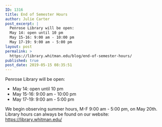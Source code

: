 ```yaml
---
ID: 1316
title: End of Semester Hours
author: Julie Carter
post_excerpt: |
  Penrose Library will be open:
  May 14: open until 10 pm
  May 15-16: 9:00 am - 10:00 pm
  May 17-19: 9:00 am - 5:00 pm
layout: post
permalink: >
  https://library.whitman.edu/blog/end-of-semester-hours/
published: true
post_date: 2019-05-15 08:35:51
---
```

<!-- wp:paragraph -->
<p>Penrose Library will be open: </p>
<!-- /wp:paragraph -->

<!-- wp:list -->
<ul><li>May 14: open until 10 pm </li><li>May 15-16: 9:00 am - 10:00 pm </li><li>May 17-19: 9:00 am - 5:00 pm</li></ul>
<!-- /wp:list -->

<!-- wp:paragraph -->
<p>We begin observing summer hours, M-F 9:00 am - 5:00 pm, on May 20th. Library hours can always be found on our website: <a rel="noreferrer noopener" href="https://library.whitman.edu/" target="_blank">https://library.whitman.edu/</a></p>
<!-- /wp:paragraph -->